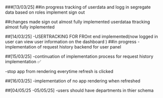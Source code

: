 ###[13/03/25]
##in progress
tracking of userdata and logg in
segregate data based on roles
implement sign out

##changes made
sign out almost fully implemented
userdataa ttracking almost fully inplemented

##[14/03/25]
-USERTRACKING FOR FROnt end implemented(now logged in user can view user information on the dashboard  )
##in progress
-implementation of request history backend for user panel 

##[15/03/25]
-continuation of implementation process for request history implementation ✅

-stop app from rendering everytime refresh is clicked

##[16/03/25]
-implementation of no app rendering when refreshed 

##[04/05/25 -05/05/25]
-users should have departments in thier schema

